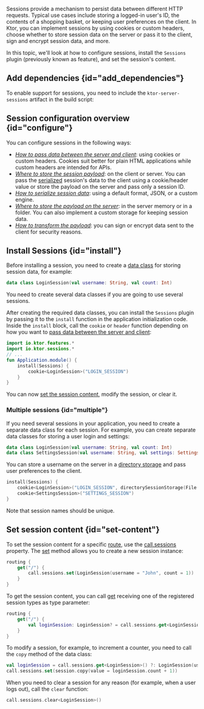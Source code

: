[//]: # (title: Sessions)

<microformat>
<var name="example_name" value="sessions"/>
<include src="lib.xml" include-id="download_example"/>
</microformat>

Sessions provide a mechanism to persist data between different HTTP requests. Typical use cases include storing a logged-in user's ID, the contents of a shopping basket, or keeping user preferences on the client. In Ktor, you can implement sessions by using cookies or custom headers, choose whether to store session data on the server or pass it to the client, sign and encrypt session data, and more.

In this topic, we'll look at how to configure sessions, install the `Sessions` plugin (previously known as feature), and set the session's content.

## Add dependencies {id="add_dependencies"}
To enable support for sessions, you need to include the `ktor-server-sessions` artifact in the build script:
<var name="artifact_name" value="ktor-server-sessions"/>
<include src="lib.xml" include-id="add_ktor_artifact"/>


## Session configuration overview {id="configure"}
You can configure sessions in the following ways:
- *[How to pass data between the server and client](cookie_header.md)*: using cookies or custom headers. Cookies suit better for plain HTML applications while custom headers are intended for APIs.
- *[Where to store the session payload](client_server.md)*: on the client or server. You can pass the [serialized](serializers.md) session's data to the client using a cookie/header value or store the payload on the server and pass only a session ID.
- *[How to serialize session data](serializers.md)*: using a default format, JSON, or a custom engine.
- *[Where to store the payload on the server](storages.md)*: in the server memory or in a folder. You can also implement a custom storage for keeping session data.
- *[How to transform the payload](transformers.md)*: you can sign or encrypt data sent to the client for security reasons.


## Install Sessions {id="install"}
Before installing a session, you need to create a [data class](https://kotlinlang.org/docs/data-classes.html) for storing session data, for example:
```kotlin
data class LoginSession(val username: String, val count: Int)
```
You need to create several data classes if you are going to use several sessions. 

After creating the required data classes, you can install the `Sessions` plugin by passing it to the `install` function in the application initialization code. Inside the `install` block, call the `cookie` or `header` function depending on how you want to [pass data between the server and client](cookie_header.md):
```kotlin
import io.ktor.features.*
import io.ktor.sessions.*
// ...
fun Application.module() {
    install(Sessions) {
        cookie<LoginSession>("LOGIN_SESSION")
    }
}
```
You can now [set the session content](#set-content), modify the session, or clear it.

### Multiple sessions {id="multiple"}
If you need several sessions in your application, you need to create a separate data class for each session. For example, you can create separate data classes for storing a user login and settings:
```kotlin
data class LoginSession(val username: String, val count: Int)
data class SettingsSession(val username: String, val settings: Settings)
```
You can store a username on the server in a [directory storage](storages.md) and pass user preferences to the client.
```kotlin
install(Sessions) {
    cookie<LoginSession>("LOGIN_SESSION", directorySessionStorage(File(".sessions"), cached = true))
    cookie<SettingsSession>("SETTINGS_SESSION")
}
```
Note that session names should be unique.


## Set session content {id="set-content"}
To set the session content for a specific [route](Routing_in_Ktor.md), use the [call.sessions](https://api.ktor.io/ktor-server/ktor-server-core/ktor-server-core/io.ktor.sessions/sessions.html) property. The [set](https://api.ktor.io/ktor-server/ktor-server-core/ktor-server-core/io.ktor.sessions/-current-session/set.html) method allows you to create a new session instance:
```kotlin
routing {
    get("/") {
        call.sessions.set(LoginSession(username = "John", count = 1))
    }
}
```
To get the session content, you can call [get](https://api.ktor.io/ktor-server/ktor-server-core/ktor-server-core/io.ktor.sessions/-current-session/get.html) receiving one of the registered session types as type parameter:
```kotlin
routing {
    get("/") {
        val loginSession: LoginSession? = call.sessions.get<LoginSession>()
    }
}
```
To modify a session, for example, to increment a counter, you need to call the `copy` method of the data class:
```kotlin
val loginSession = call.sessions.get<LoginSession>() ?: LoginSession(username = "Initial", count = 0)
call.sessions.set(session.copy(value = loginSession.count + 1))
```
When you need to clear a session for any reason (for example, when a user logs out), call the `clear` function:
```kotlin
call.sessions.clear<LoginSession>()
```





